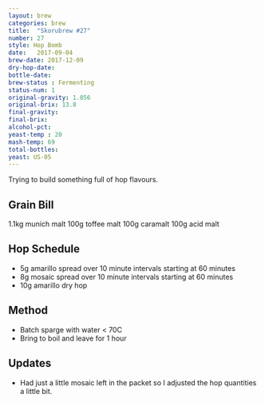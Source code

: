 ```yaml
---
layout: brew
categories: brew
title:  "Skorubrew #27"
number: 27
style: Hop Bomb
date:   2017-09-04
brew-date: 2017-12-09
dry-hop-date: 
bottle-date: 
brew-status : Fermenting
status-num: 1
original-gravity: 1.056
original-brix: 13.8 
final-gravity: 
final-brix: 
alcohol-pct: 
yeast-temp : 20
mash-temp: 69
total-bottles: 
yeast: US-05
---
```


Trying to build something full of hop flavours.


Grain Bill
-----

1.1kg munich malt
100g toffee malt
100g caramalt
100g acid malt


Hop Schedule
-------------

* 5g amarillo spread over 10 minute intervals starting at 60 minutes
* 8g mosaic spread over 10 minute intervals starting at 60 minutes
* 10g amarillo dry hop


Method
-------

* Batch sparge with water  < 70C
* Bring to boil and leave for 1 hour


Updates
-------

* Had just a little mosaic left in the packet so I adjusted the hop quantities a little bit.

